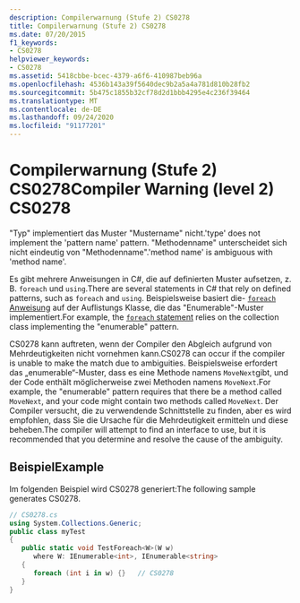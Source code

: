 ```yaml
---
description: Compilerwarnung (Stufe 2) CS0278
title: Compilerwarnung (Stufe 2) CS0278
ms.date: 07/20/2015
f1_keywords:
- CS0278
helpviewer_keywords:
- CS0278
ms.assetid: 5418cbbe-bcec-4379-a6f6-410987beb96a
ms.openlocfilehash: 4536b143a39f5640dec9b2a5a4a781d810b28fb2
ms.sourcegitcommit: 5b475c1855b32cf78d2d1bbb4295e4c236f39464
ms.translationtype: MT
ms.contentlocale: de-DE
ms.lasthandoff: 09/24/2020
ms.locfileid: "91177201"
---
```

# <a name="compiler-warning-level-2-cs0278"></a><span data-ttu-id="b740d-103">Compilerwarnung (Stufe 2) CS0278</span><span class="sxs-lookup"><span data-stu-id="b740d-103">Compiler Warning (level 2) CS0278</span></span>

<span data-ttu-id="b740d-104">"Typ" implementiert das Muster "Mustername" nicht.</span><span class="sxs-lookup"><span data-stu-id="b740d-104">'type' does not implement the 'pattern name' pattern.</span></span> <span data-ttu-id="b740d-105">"Methodenname" unterscheidet sich nicht eindeutig von "Methodenname".</span><span class="sxs-lookup"><span data-stu-id="b740d-105">'method name' is ambiguous with 'method name'.</span></span>  
  
<span data-ttu-id="b740d-106">Es gibt mehrere Anweisungen in C#, die auf definierten Muster aufsetzen, z. B. `foreach` und `using`.</span><span class="sxs-lookup"><span data-stu-id="b740d-106">There are several statements in C# that rely on defined patterns, such as `foreach` and `using`.</span></span> <span data-ttu-id="b740d-107">Beispielsweise basiert die- [ `foreach` Anweisung](../language-reference/keywords/foreach-in.md) auf der Auflistungs Klasse, die das "Enumerable"-Muster implementiert.</span><span class="sxs-lookup"><span data-stu-id="b740d-107">For example, the [`foreach` statement](../language-reference/keywords/foreach-in.md) relies on the collection class implementing the "enumerable" pattern.</span></span>
  
<span data-ttu-id="b740d-108">CS0278 kann auftreten, wenn der Compiler den Abgleich aufgrund von Mehrdeutigkeiten nicht vornehmen kann.</span><span class="sxs-lookup"><span data-stu-id="b740d-108">CS0278 can occur if the compiler is unable to make the match due to ambiguities.</span></span> <span data-ttu-id="b740d-109">Beispielsweise erfordert das „enumerable“-Muster, dass es eine Methode namens `MoveNext`gibt, und der Code enthält möglicherweise zwei Methoden namens `MoveNext`.</span><span class="sxs-lookup"><span data-stu-id="b740d-109">For example, the "enumerable" pattern requires that there be a method called `MoveNext`, and your code might contain two methods called `MoveNext`.</span></span> <span data-ttu-id="b740d-110">Der Compiler versucht, die zu verwendende Schnittstelle zu finden, aber es wird empfohlen, dass Sie die Ursache für die Mehrdeutigkeit ermitteln und diese beheben.</span><span class="sxs-lookup"><span data-stu-id="b740d-110">The compiler will attempt to find an interface to use, but it is recommended that you determine and resolve the cause of the ambiguity.</span></span>  
  
## <a name="example"></a><span data-ttu-id="b740d-111">Beispiel</span><span class="sxs-lookup"><span data-stu-id="b740d-111">Example</span></span>  

 <span data-ttu-id="b740d-112">Im folgenden Beispiel wird CS0278 generiert:</span><span class="sxs-lookup"><span data-stu-id="b740d-112">The following sample generates CS0278.</span></span>  
  
```csharp  
// CS0278.cs  
using System.Collections.Generic;  
public class myTest
{  
   public static void TestForeach<W>(W w)
      where W: IEnumerable<int>, IEnumerable<string>  
   {  
      foreach (int i in w) {}   // CS0278  
   }  
}  
```
